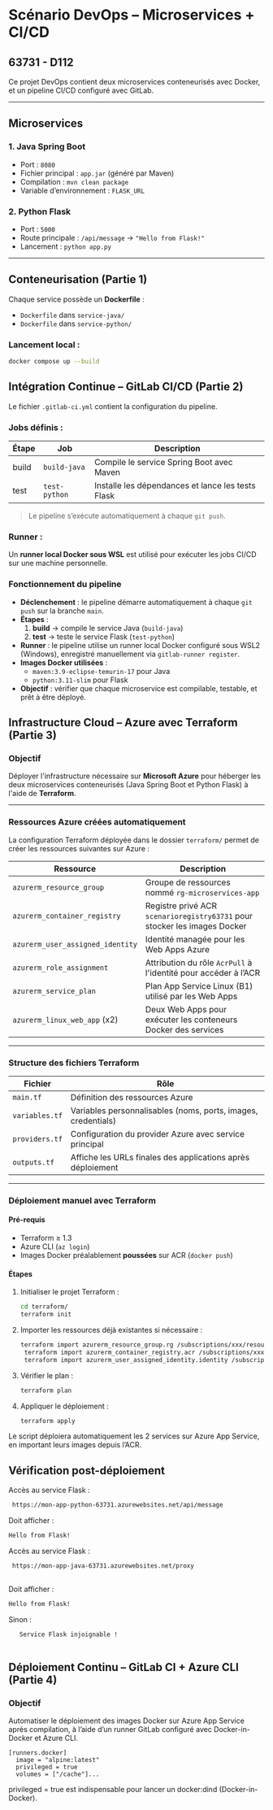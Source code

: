 # Scénario DevOps – Microservices + CI/CD
63731 - D112
---

Ce projet DevOps contient deux microservices conteneurisés avec Docker, et un pipeline CI/CD configuré avec GitLab.

---
## Microservices

### 1. Java Spring Boot
- Port : `8080`
- Fichier principal : `app.jar` (généré par Maven)
- Compilation : `mvn clean package`
- Variable d’environnement : `FLASK_URL`

### 2. Python Flask
- Port : `5000`
- Route principale : `/api/message` → `"Hello from Flask!"`
- Lancement : `python app.py`


---
## Conteneurisation (Partie 1)

Chaque service possède un **Dockerfile** :
- `Dockerfile` dans `service-java/`
- `Dockerfile` dans `service-python/`

### Lancement local :
```bash
docker compose up --build
```
## Intégration Continue – GitLab CI/CD (Partie 2)

Le fichier `.gitlab-ci.yml` contient la configuration du pipeline.

### Jobs définis :
| Étape   | Job           | Description                                       |
|---------|---------------|-------------------------------------------------- |
| build   | `build-java`  | Compile le service Spring Boot avec Maven         |
| test    | `test-python` | Installe les dépendances et lance les tests Flask |

> Le pipeline s’exécute automatiquement à chaque `git push`.

### Runner :
Un **runner local Docker sous WSL** est utilisé pour exécuter les jobs CI/CD sur une machine personnelle.


### Fonctionnement du pipeline

- **Déclenchement** : le pipeline démarre automatiquement à chaque `git push` sur la branche `main`.
- **Étapes** :
  1. **build** → compile le service Java (`build-java`)
  2. **test** → teste le service Flask (`test-python`)
- **Runner** : le pipeline utilise un runner local Docker configuré sous WSL2 (Windows), enregistré manuellement via `gitlab-runner register`.
- **Images Docker utilisées** :
  - `maven:3.9-eclipse-temurin-17` pour Java
  - `python:3.11-slim` pour Flask
- **Objectif** : vérifier que chaque microservice est compilable, testable, et prêt à être déployé.


## Infrastructure Cloud – Azure avec Terraform (Partie 3)

### Objectif

Déployer l'infrastructure nécessaire sur **Microsoft Azure** pour héberger les deux microservices conteneurisés (Java Spring Boot et Python Flask) à l'aide de **Terraform**.

---

### Ressources Azure créées automatiquement

La configuration Terraform déployée dans le dossier `terraform/` permet de créer les ressources suivantes sur Azure :

| Ressource                          | Description                                                                 |
|-----------------------------------|-----------------------------------------------------------------------------|
| `azurerm_resource_group`          | Groupe de ressources nommé `rg-microservices-app`                          |
| `azurerm_container_registry`      | Registre privé ACR `scenarioregistry63731` pour stocker les images Docker |
| `azurerm_user_assigned_identity`  | Identité managée pour les Web Apps Azure                                   |
| `azurerm_role_assignment`         | Attribution du rôle `AcrPull` à l'identité pour accéder à l’ACR            |
| `azurerm_service_plan`            | Plan App Service Linux (B1) utilisé par les Web Apps                       |
| `azurerm_linux_web_app` (x2)      | Deux Web Apps pour exécuter les conteneurs Docker des services             |

---

### Structure des fichiers Terraform

| Fichier              | Rôle                                                                 |
|----------------------|----------------------------------------------------------------------|
| `main.tf`            | Définition des ressources Azure                                      |
| `variables.tf`       | Variables personnalisables (noms, ports, images, credentials)        |
| `providers.tf`       | Configuration du provider Azure avec service principal               |
| `outputs.tf`         | Affiche les URLs finales des applications après déploiement          |

---

### Déploiement manuel avec Terraform

#### Pré-requis

- Terraform ≥ 1.3
- Azure CLI (`az login`)
- Images Docker préalablement **poussées** sur ACR (`docker push`)

#### Étapes

1. Initialiser le projet Terraform :

   ```bash
   cd terraform/
   terraform init

2. Importer les ressources déjà existantes si nécessaire :

   ```bash
   terraform import azurerm_resource_group.rg /subscriptions/xxx/resourceGroups/rg-microservices-app
    terraform import azurerm_container_registry.acr /subscriptions/xxx/resourceGroups/rg-microservices-app/providers/Microsoft.ContainerRegistry/registries/scenarioregistry63731
    terraform import azurerm_user_assigned_identity.identity /subscriptions/xxx/resourceGroups/rg-microservices-app/providers/Microsoft.ManagedIdentity/userAssignedIdentities/container-app-identity

3. Vérifier le plan :

   ```bash
   terraform plan

4. Appliquer le déploiement :

   ```bash
   terraform apply

Le script déploiera automatiquement les 2 services sur Azure App Service, en important leurs images depuis l’ACR.

## Vérification post-déploiement
Accès au service Flask :

  ```bash
   https://mon-app-python-63731.azurewebsites.net/api/message 
  ```
   

Doit afficher :
  ```bash
  Hello from Flask!
```
Accès au service Flask :

  ```bash
   https://mon-app-java-63731.azurewebsites.net/proxy
    
  ```
   

Doit afficher :
  ```bash
  Hello from Flask!
```

Sinon :
```bash
   Service Flask injoignable !
    
  ```



## Déploiement Continu – GitLab CI + Azure CLI (Partie 4)
### Objectif
Automatiser le déploiement des images Docker sur Azure App Service après compilation, à l’aide d’un runner GitLab configuré avec Docker-in-Docker et Azure CLI.

```
[runners.docker]
  image = "alpine:latest"
  privileged = true
  volumes = ["/cache"]...
  ```

privileged = true est indispensable pour lancer un docker:dind (Docker-in-Docker).

